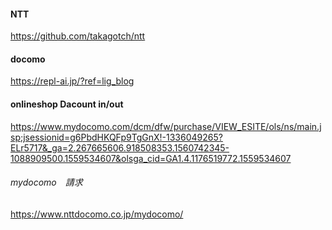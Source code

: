 #### NTT
https://github.com/takagotch/ntt
#### docomo

https://repl-ai.jp/?ref=lig_blog


#### onlineshop Dacount in/out
https://www.mydocomo.com/dcm/dfw/purchase/VIEW_ESITE/ols/ns/main.jsp;jsessionid=g6PbdHKQFp9TgGnX!-1336049265?ELr5717&_ga=2.267665606.918508353.1560742345-1088909500.1559534607&olsga_cid=GA1.4.1176519772.1559534607

###### mydocomo　請求
https://www.nttdocomo.co.jp/mydocomo/





```
```

```
```

```
```


